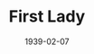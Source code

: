 ---
title: First Lady
date: 1939-02-07
closing_date: 1939-02-10
layout: productions
featured_image: 
image_caption:
image_credit:
playbill: 
category: 
Theatre: Theatre Jacksonville
Venue: Little Theatre
cast:
  A Butler: William Pearce
  A Chinese: F.A. Copp
  A Gate-Crasher: Annette Marco
  A General: Stanley Morrell
  Ann Forrester: Patty Frederick
  Belle Hardwick: Edre Ferguson
  Bleecker: Elmo Lehman
  Carter Hibbard: Lawrence Case
  Charles: Everett Dwight
  Elsworth T. Ganning: Louis Larmoyeux
  Emmy Paige: Mary Anderson
  George Mason: Olin W. Stagg
  Her Friend: Alice Coleman
  Herbert Sedgwick: Birt Byrd
  Irene Hibbard: Mrs. Gardner W. Beckett
  Jason Flemming: Raymond C. Winstead
  Lucy Chase Wayne: Mrs. Thomas L. Snowden
  Mrs. Creevy: Charlotte Ecker
  Mrs. Davenport: Dorothy Harlan
  Mrs. Ives: Aileen Clark
  Senator Keane: William Blois, Jr.
  Senor Ortega: Paul Delgado
  Sophy Prescott: Eloise Frink
  Stephen Wayne: Allen Moreland
  The Baroness: Ilah Fay Blois
  Tom Hardwick: William H. Moore
crew:
  Director: Huron L. Blyden
  Lighting:
    - Earl DeFlorin
    - Roy Hill
  Make-up: Mrs. Everett Dwight
  Props:
    - Elizabeth Blasingame
    - Meriel Milam
    - Mrs. H. Ward Preston
  Staging:
    - Alex Pillsbury
    - Hall Harris
    - Jesse Hoagland
    - Joseph Azar
    - P.G. Camp
    - Ray Williams
    - William Pearce
orchestra:
external_links:
---